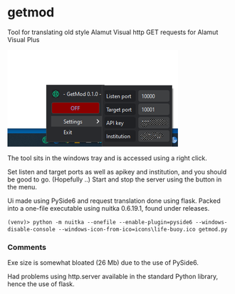 # getmod
Tool for translating old style Alamut Visual http GET requests for Alamut Visual Plus

![Screenshot](docs/imgs/trayapp.png)

The tool sits in the windows tray and is accessed using a right click.

Set listen and target ports as well as apikey and institution, and you should be good to go. (Hopefully ..) Start and stop the server using the button in the menu.

Ui made using PySide6 and request translation done using flask. Packed into a one-file executable using nuitka 0.6.19.1, found under releases.



```console
(venv)> python -m nuitka --onefile --enable-plugin=pyside6 --windows-disable-console --windows-icon-from-ico=icons\life-buoy.ico getmod.py
```

### Comments
Exe size is somewhat bloated (26 Mb) due to the use of PySide6.

Had problems using http.server available in the standard Python library, hence the use of flask. 